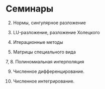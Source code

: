 # Семинары

2. Нормы, сингулярное разложение

3. LU-разложение, разложение Холецкого

4. Итерационные методы

5. Матрицы специального вида

7, 8. Полиномиальная интерполяция

9. Численное дифференцирование.

10. Численное интегрирование. 
